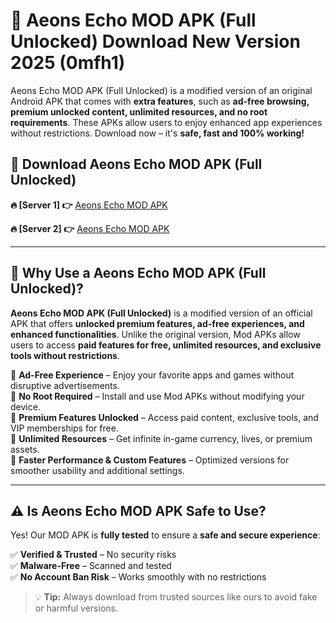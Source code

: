 # 📲 Aeons Echo MOD APK (Full Unlocked) Download New Version 2025 (0mfh1)

Aeons Echo MOD APK (Full Unlocked) is a modified version of an original Android APK that comes with **extra features**, such as **ad-free browsing, premium unlocked content, unlimited resources, and no root requirements**. These APKs allow users to enjoy enhanced app experiences without restrictions. Download now – it's **safe, fast and 100% working!**

## **📲 Download Aeons Echo MOD APK (Full Unlocked)**

 **🔥 [Server 1] 👉** [Aeons Echo MOD APK](https://hapymods.com?title=Aeons+Echo+MOD+APK&ref=Ax1)

 **🔥 [Server 2] 👉** [Aeons Echo MOD APK](https://hapymods.com?title=Aeons+Echo+MOD+APK&ref=Ax1)

---

## **📌 Why Use a Aeons Echo MOD APK (Full Unlocked)?**

**Aeons Echo MOD APK (Full Unlocked)** is a modified version of an official APK that offers **unlocked premium features, ad-free experiences, and enhanced functionalities**. Unlike the original version, Mod APKs allow users to access **paid features for free, unlimited resources, and exclusive tools without restrictions**.

🔹 **Ad-Free Experience** – Enjoy your favorite apps and games without disruptive advertisements.  
🔹 **No Root Required** – Install and use Mod APKs without modifying your device.  
🔹 **Premium Features Unlocked** – Access paid content, exclusive tools, and VIP memberships for free.  
🔹 **Unlimited Resources** – Get infinite in-game currency, lives, or premium assets.  
🔹 **Faster Performance & Custom Features** – Optimized versions for smoother usability and additional settings.  

---

## **⚠️ Is Aeons Echo MOD APK Safe to Use?**

Yes! Our MOD APK is **fully tested** to ensure a **safe and secure experience**:

✅ **Verified & Trusted** – No security risks  
✅ **Malware-Free** – Scanned and tested  
✅ **No Account Ban Risk** – Works smoothly with no restrictions  

> 💡 **Tip:** Always download from trusted sources like ours to avoid fake or harmful versions.